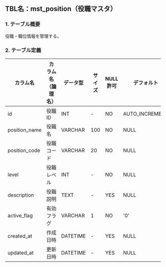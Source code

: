 ## TBL名：mst_position（役職マスタ）

### 1. テーブル概要
役職・職位情報を管理する。

### 2. テーブル定義
| カラム名 | カラム名（論理名） | データ型 | サイズ | NULL許可 | デフォルト | 制約 | 説明 |
|----------|-------------------|----------|--------|----------|------------|------|------|
| id | 役職ID | INT | - | NO | AUTO_INCREMENT | PK |  |
| position_name | 役職名 | VARCHAR | 100 | NO | NULL | - |  |
| position_code | 役職コード | VARCHAR | 20 | NO | NULL | - |  |
| level | 役職レベル | INT | - | NO | NULL | - |  |
| description | 役職説明 | TEXT | - | YES | NULL | - |  |
| active_flag | 有効フラグ | VARCHAR | 1 | NO | '0' | - |  |
| created_at | 作成日時 | DATETIME | - | YES | NULL | - |  |
| updated_at | 更新日時 | DATETIME | - | YES | NULL | - |  |
